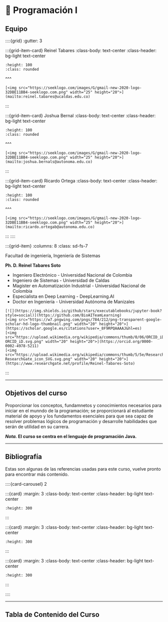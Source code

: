 # 📖 Programación I

## Equipo

::::{grid}
:gutter: 3

:::{grid-item-card} Reinel Tabares
:class-body: text-center
:class-header: bg-light text-center

```{image} content/imgs/reinel.jpg
:height: 100
:class: rounded
```
^^^
```{only} html
[<img src="https://seeklogo.com/images/G/gmail-new-2020-logo-32DBE11BB4-seeklogo.com.png" width="25" height="20">](mailto:reinel.tabares@ucaldas.edu.co)
```
:::

:::{grid-item-card} Joshua Bernal
:class-body: text-center
:class-header: bg-light text-center
```{image} content/imgs/joshua.png
:height: 100
:class: rounded
```
^^^
```{only} html
[<img src="https://seeklogo.com/images/G/gmail-new-2020-logo-32DBE11BB4-seeklogo.com.png" width="25" height="20">](mailto:joshua.bernals@autonoma.edu.co)
```
:::

:::{grid-item-card} Ricardo Ortega
:class-body: text-center
:class-header: bg-light text-center
```{image} content/imgs/ricardo.jpg
:height: 100
:class: rounded
```
^^^
```{only} html
[<img src="https://seeklogo.com/images/G/gmail-new-2020-logo-32DBE11BB4-seeklogo.com.png" width="25" height="20">](mailto:ricardo.ortegab@autonoma.edu.co)
```
:::
::::


:::{grid-item}
:columns: 8
:class: sd-fs-7

Facultad de ingeniería, Ingeniería de Sistemas

**Ph. D. Reinel Tabares Soto**

* Ingeniero Electrónico -  Universidad Nacional de Colombia
* Ingeniero de Sistemas - Universidad de Caldas
* Magister en Automatización Industrial - Universidad Nacional de Colombia
* Especialista en Deep Learning - DeepLearning.AI
* Doctor en Ingeniería - Universidad Autónoma de Manizales

```{only} html
[![](https://img.shields.io/github/stars/executablebooks/jupyter-book?style=social)](https://github.com/BioAITeamLearning)
[<img src="https://w7.pngwing.com/pngs/784/212/png-transparent-google-scholar-hd-logo-thumbnail.png" width="20" height="20">](https://scholar.google.es/citations?user=_8F9RPQAAAAJ&hl=es)
[<img src="https://upload.wikimedia.org/wikipedia/commons/thumb/0/06/ORCID_iD.svg/2048px-ORCID_iD.svg.png" width="20" height="20">](https://orcid.org/0000-0002-4978-5211)
[<img src="https://upload.wikimedia.org/wikipedia/commons/thumb/5/5e/ResearchGate_icon_SVG.svg/1200px-ResearchGate_icon_SVG.svg.png" width="20" height="20">](https://www.researchgate.net/profile/Reinel-Tabares-Soto)
```

:::

---

## Objetivos del curso

Proporcionar los conceptos, fundamnetos y conocimientos necesarios para iniciar en el munndo de la programación; se proporcionará al estudiante material de apoyo y los fundamentos esenciales para que sea capaz de resolver problemas lógicos de programación y desarrolle habilidades que serán de utilidad en su carrera.

***Nota.* El curso se centra en el lenguaje de programación Java.**

---

## Bibliografía
Estas son algunas de las referencias usadas para este curso, vuelve pronto para encontrar más contenido.

::::{card-carousel} 2

:::{card}
:margin: 3
:class-body: text-center
:class-header: bg-light text-center
```{image} content/imgs/book1.png
:height: 300
```
:::

:::{card}
:margin: 3
:class-body: text-center
:class-header: bg-light text-center
```{image} content/imgs/book2.png
:height: 300
```
:::

:::{card}
:margin: 3
:class-body: text-center
:class-header: bg-light text-center
```{image} content/imgs/book3.png
:height: 300
```
:::

::::

---

## Tabla de Contenido del Curso

```{tableofcontents}
```
